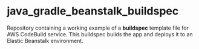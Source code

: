 # java_gradle_beanstalk_buildspec

Repository containing a working example of a **buildspec** template file for AWS CodeBuild service. This buildspec builds the app and deploys it to an Elastic Beanstalk environment.